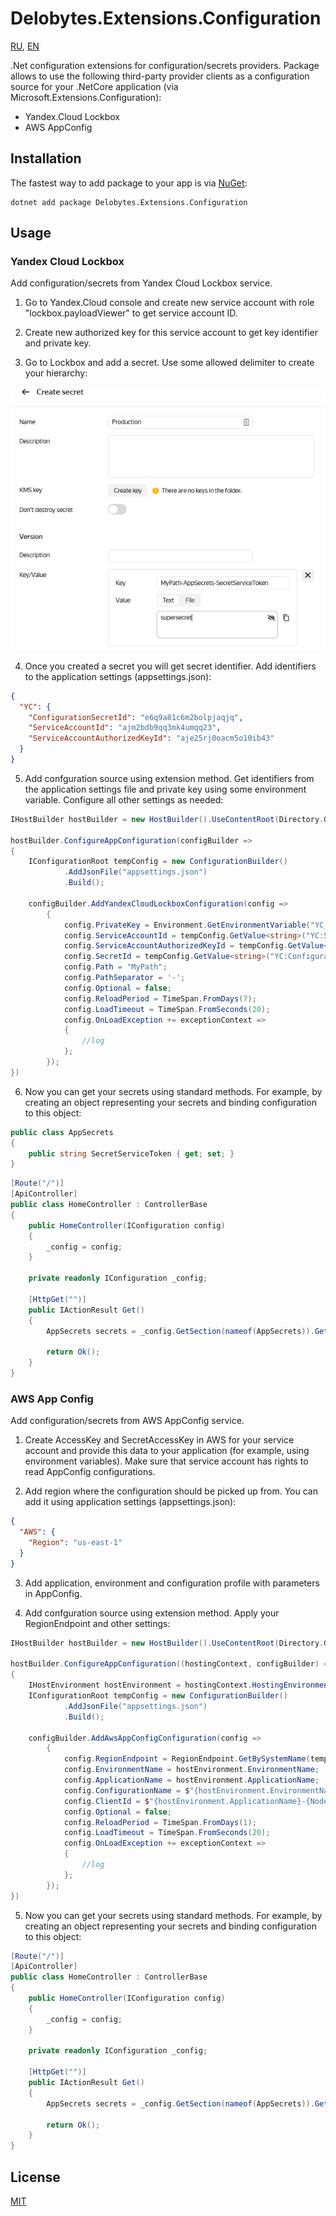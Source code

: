 # Delobytes.Extensions.Configuration

[RU](README.md), [EN](README.en.md)

.Net configuration extensions for configuration/secrets providers. Package allows to use the following third-party provider clients as a configuration source for your .NetCore application (via Microsoft.Extensions.Configuration):
- Yandex.Cloud Lockbox
- AWS AppConfig

## Installation

The fastest way to add package to your app is via [NuGet](https://www.nuget.org/packages/Delobytes.Extensions.Configuration):

    dotnet add package Delobytes.Extensions.Configuration

## Usage

### Yandex Cloud Lockbox
Add configuration/secrets from Yandex Cloud Lockbox service.

1. Go to Yandex.Cloud console and create new service account with role "lockbox.payloadViewer" to get service account ID.

2. Create new authorized key for this service account to get key identifier and private key.

3. Go to Lockbox and add a secret. Use some allowed delimiter to create your hierarchy:
  
![adding a secret to Lockbox](https://github.com/a-postx/Delobytes.Extensions.Configuration/blob/main/add-lockbox-secret-en.png)

4. Once you created a secret you will get secret identifier. Add identifiers to the application settings (appsettings.json):

```json
{
  "YC": {
    "ConfigurationSecretId": "e6q9a81c6m2bolpjaqjq",
    "ServiceAccountId": "ajm2bdb9qq3mk4umqq23",
    "ServiceAccountAuthorizedKeyId": "aje25rj0oacm5o10ib43"
  }
}
```

5. Add confguration source using extension method. Get identifiers from the application settings file and private key using some environment variable. Configure all other settings as needed:  

```csharp
IHostBuilder hostBuilder = new HostBuilder().UseContentRoot(Directory.GetCurrentDirectory());

hostBuilder.ConfigureAppConfiguration(configBuilder =>
{
    IConfigurationRoot tempConfig = new ConfigurationBuilder()
            .AddJsonFile("appsettings.json")
            .Build();
			
    configBuilder.AddYandexCloudLockboxConfiguration(config =>
        {
            config.PrivateKey = Environment.GetEnvironmentVariable("YC_PRIVATE_KEY");
            config.ServiceAccountId = tempConfig.GetValue<string>("YC:ServiceAccountId");
            config.ServiceAccountAuthorizedKeyId = tempConfig.GetValue<string>("YC:ServiceAccountAuthorizedKeyId");
            config.SecretId = tempConfig.GetValue<string>("YC:ConfigurationSecretId");
            config.Path = "MyPath";
            config.PathSeparator = '-';
            config.Optional = false;
            config.ReloadPeriod = TimeSpan.FromDays(7);
            config.LoadTimeout = TimeSpan.FromSeconds(20);
            config.OnLoadException += exceptionContext =>
            {
                //log
            };
        });
})
```

6. Now you can get your secrets using standard methods. For example, by creating an object representing your secrets and binding configuration to this object:

```csharp
public class AppSecrets
{
    public string SecretServiceToken { get; set; }
}
```

```csharp
[Route("/")]
[ApiController]
public class HomeController : ControllerBase
{
    public HomeController(IConfiguration config)
    {
        _config = config;
    }

    private readonly IConfiguration _config;

    [HttpGet("")]
    public IActionResult Get()
    {
        AppSecrets secrets = _config.GetSection(nameof(AppSecrets)).Get<AppSecrets>();

        return Ok();
    }
}
```

### AWS App Config
Add configuration/secrets from AWS AppConfig service.

1. Create AccessKey and SecretAccessKey in AWS for your service account and provide this data to your application (for example, using environment variables). Make sure that service account has rights to read AppConfig configurations.

2. Add region where the configuration should be picked up from. You can add it using application settings (appsettings.json):

```json
{
  "AWS": {
    "Region": "us-east-1"
  }
}
```

3. Add application, environment and configuration profile with parameters in AppConfig.

4. Add confguration source using extension method. Apply your RegionEndpoint and other settings:   

```csharp
IHostBuilder hostBuilder = new HostBuilder().UseContentRoot(Directory.GetCurrentDirectory());

hostBuilder.ConfigureAppConfiguration((hostingContext, configBuilder) =>
{
    IHostEnvironment hostEnvironment = hostingContext.HostingEnvironment;
	IConfigurationRoot tempConfig = new ConfigurationBuilder()
            .AddJsonFile("appsettings.json")
            .Build();

    configBuilder.AddAwsAppConfigConfiguration(config =>
        {
            config.RegionEndpoint = RegionEndpoint.GetBySystemName(tempConfig.GetValue<string>("AWS:Region"));
            config.EnvironmentName = hostEnvironment.EnvironmentName;
            config.ApplicationName = hostEnvironment.ApplicationName;
            config.ConfigurationName = $"{hostEnvironment.EnvironmentName}-{hostEnvironment.ApplicationName}-profile";
            config.ClientId = $"{hostEnvironment.ApplicationName}-{Node.Id}";
            config.Optional = false;
            config.ReloadPeriod = TimeSpan.FromDays(1);
            config.LoadTimeout = TimeSpan.FromSeconds(20);
            config.OnLoadException += exceptionContext =>
            {
                //log
            };
        });
})
```

5. Now you can get your secrets using standard methods. For example, by creating an object representing your secrets and binding configuration to this object:

```csharp
[Route("/")]
[ApiController]
public class HomeController : ControllerBase
{
    public HomeController(IConfiguration config)
    {
        _config = config;
    }

    private readonly IConfiguration _config;

    [HttpGet("")]
    public IActionResult Get()
    {
        AppSecrets secrets = _config.GetSection(nameof(AppSecrets)).Get<AppSecrets>();

        return Ok();
    }
}
```

## License
[MIT](https://github.com/a-postx/Delobytes.Extensions.Configuration/blob/main/LICENSE)